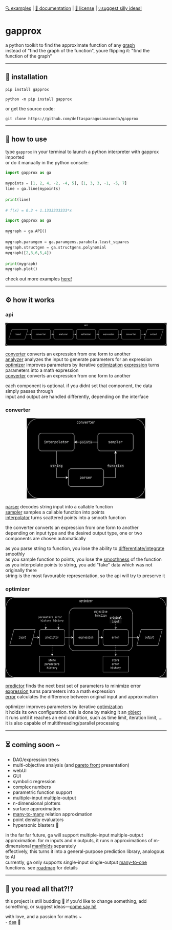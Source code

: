 [🔍 examples][examples] | [📖 documentation][documentation] | [📜 license][license] | [💡suggest silly ideas!][contact]  

# gapprox
a python toolkit to find the approximate function of any [graph][graph]  
instead of "find the graph of the function", youre flipping it: "find the function of the graph"

--- 
## 💾 installation
```shell
pip install gapprox
```
```shell
python -m pip install gapprox
```  
or get the source code:
```shell
git clone https://github.com/deftasparagusanaconda/gapprox
```
---
## 🔧 how to use

type `gapprox` in your terminal to launch a python interpreter with gapprox imported  
or do it manually in the python console:
```python
import gapprox as ga

mypoints = [1, 2, 4, -2, -4, 5], [1, 3, 3, -1, -5, 7]
line = ga.line(mypoints)

print(line)

# f(x) = 0.2 + 1.1333333333*x
```
```python
import gapprox as ga

mygraph = ga.API()

mygraph.paramgem = ga.paramgens.parabola.least_squares
mygraph.structgen = ga.structgens.polynomial
mygraph([2,3,6,5,4])

print(mygraph)
mygraph.plot()
```
check out more examples [here!][examples]

---
## ⚙️ how it works

### api
<p align="center">
        <img src="https://github.com/deftasparagusanaconda/gapprox/blob/main/documentation/diagrams/api.webp">
</p>

[converter](#converter) converts an expression from one form to another  
[analyzer][functional analysis] analyzes the input to generate parameters for an expression  
[optimizer](#optimizer) improves parameters by iterative [optimization][optimization]
[expression][expression] turns parameters into a math expression  
[converter](#converter) converts an expression from one form to another  

each component is optional. if you didnt set that component, the data simply passes through  
input and output are handled differently, depending on the interface  

### converter

<p align="center">
        <img height="250" src="https://github.com/deftasparagusanaconda/gapprox/blob/main/documentation/diagrams/converter.webp">
</p>

[parser][parsing] decodes string input into a callable function  
[sampler][sampling] samples a callable function into points  
[interpolator][interpolation] turns scattered points into a smooth function

the converter converts an expression from one form to another  
depending on input type and the desired output type, one or two components are chosen automatically  

as you parse string to function, you lose the ability to [differentiate/integrate](https://en.wikipedia.org/wiki/Differential_calculus) smoothly  
as you sample function to points, you lose the [smoothness][smoothness] of the function  
as you interpolate points to string, you add "fake" data which was not originally there  
string is the most favourable representation, so the api will try to preserve it

### optimizer

<p align="center">
        <img height="250" src="https://github.com/deftasparagusanaconda/gapprox/blob/main/documentation/diagrams/optimizer.webp">
</p>

[predictor][iterative method] finds the next best set of parameters to minimize error  
[expression][expression] turns parameters into a math expression  
[error][error analysis] calculates the difference between original input and approximation  

optimizer improves parameters by iterative [optimization][optimization]  
it holds its own configuration. this is done by making it an [object][object in cs]  
it runs until it reaches an end condition, such as time limit, iteration limit, ...  
it is also capable of multithreading/parallel processing  

---
## ⏳ coming soon ~
- DAG/expression trees  
- multi-objective analysis (and [pareto front](https://en.wikipedia.org/wiki/Pareto_front) presentation)
- webUI  
- GUI
- symbolic regression  
- complex numbers
- parametric function support  
- multiple-input multiple-output
- n-dimensional plotters  
- surface approximation  
- [many-to-many][relation types] relation approximation  
- point density evaluators  
- hypersonic blasters 🚀

in the far far future, ga will support multiple-input multiple-output approximation. for m inputs and n outputs, it runs n approximations of m-dimensional [manifolds][manifold] separately  
effectively, this turns it into a general-purpose prediction library, analogous to AI  
currently, ga only supports single-input single-output [many-to-one][relation types] functions. see [roadmap][roadmap] for details  

---
## 📔 you read all that?!?

this project is still budding 🌱 if you'd like to change something, add something, or suggest ideas—[come say hi!][contact]

with love, and a passion for maths ~  
\- [daa][contact] 🌸

[examples]: https://github.com/deftasparagusanaconda/gapprox/tree/main/examples/  
[documentation]: https://github.com/deftasparagusanaconda/gapprox/tree/main/documentation/  
[license]: https://github.com/deftasparagusanaconda/gapprox/tree/main/LICENSE  
[contact]: https://discordapp.com/users/608255432859058177
[roadmap]: <https://github.com/deftasparagusanaconda/gapprox/tree/main/documentation/personal rants/roadmap MIMO.txt>

[graph]: https://en.wikipedia.org/wiki/Graph_of_a_function  
[function]: https://en.wikipedia.org/wiki/Function_(mathematics)
[functional analysis]: https://en.wikipedia.org/wiki/Functional_analysis
[approximation]: https://en.wikipedia.org/wiki/Approximation_theory
[manifold]: https://en.wikipedia.org/wiki/Manifold
[smoothness]: https://en.wikipedia.org/wiki/Smoothness
[parsing]: https://en.wikipedia.org/wiki/Parsing
[sampling]: https://en.wikipedia.org/wiki/Sampling_(statistics)
[interpolation]: https://en.wikipedia.org/wiki/Interpolation
[optimization]: https://en.wikipedia.org/wiki/Mathematical_optimization
[iterative method]: https://en.wikipedia.org/wiki/Iterative_method
[expression]: https://en.wikipedia.org/wiki/Expression_(mathematics)
[error analysis]: https://en.wikipedia.org/wiki/Error_analysis_(mathematics)
[relation types]: https://en.wikipedia.org/wiki/Relation_(mathematics)#Combinations_of_properties
[object in cs]: https://en.wikipedia.org/wiki/Object_(computer_science)
